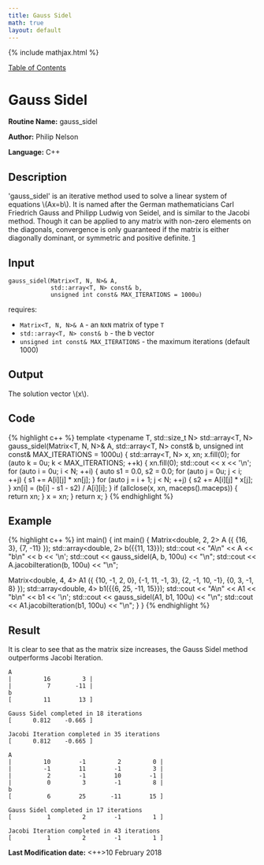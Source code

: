 ```yaml
---
title: Gauss Sidel
math: true
layout: default
---
```


{% include mathjax.html %}

<a href="https://philipnelson5.github.io/MATH5620/SoftwareManual"> Table of Contents </a>
# Gauss Sidel

**Routine Name:** gauss_sidel

**Author:** Philip Nelson

**Language:** C++

## Description

'gauss_sidel' is an iterative method used to solve a linear system of equations \\(Ax=b\\). It is named after the German mathematicians Carl Friedrich Gauss and Philipp Ludwig von Seidel, and is similar to the Jacobi method. Though it can be applied to any matrix with non-zero elements on the diagonals, convergence is only guaranteed if the matrix is either diagonally dominant, or symmetric and positive definite. [1](https://en.wikipedia.org/wiki/Gauss–Seidel_method)

## Input

```
gauss_sidel(Matrix<T, N, N>& A,
            std::array<T, N> const& b,
            unsigned int const& MAX_ITERATIONS = 1000u)
```
requires:

* `Matrix<T, N, N>& A` - an `N`x`N` matrix of type `T`
* `std::array<T, N> const& b` - the b vector
* `unsigned int const& MAX_ITERATIONS` - the maximum iterations (default 1000)

## Output

The solution vector \\(x\\).

## Code
{% highlight c++ %}
template <typename T, std::size_t N>
std::array<T, N> gauss_sidel(Matrix<T, N, N>& A,
                             std::array<T, N> const& b,
                             unsigned int const& MAX_ITERATIONS = 1000u)
{
  std::array<T, N> x, xn;
  x.fill(0);
  for (auto k = 0u; k < MAX_ITERATIONS; ++k)
  {
    xn.fill(0);
    std::cout << x << '\n';
    for (auto i = 0u; i < N; ++i)
    {
      auto s1 = 0.0, s2 = 0.0;
      for (auto j = 0u; j < i; ++j)
      {
        s1 += A[i][j] * xn[j];
      }
      for (auto j = i + 1; j < N; ++j)
      {
        s2 += A[i][j] * x[j];
      }
      xn[i] = (b[i] - s1 - s2) / A[i][i];
    }
    if (allclose(x, xn, maceps<T>().maceps))
    {
      return xn;
    }
    x = xn;
  }
  return x;
}
{% endhighlight %}

## Example
{% highlight c++ %}
int main()
{
int main()
{
  Matrix<double, 2, 2> A ({
      {16, 3},
      {7, -11}
      });
  std::array<double, 2> b({{11, 13}});
  std::cout << "A\n" << A << "b\n" << b << '\n';
  std::cout << gauss_sidel(A, b, 100u) << "\n";
  std::cout << A.jacobiIteration(b, 100u) << "\n";

  Matrix<double, 4, 4> A1 ({
      {10, -1, 2, 0},
      {-1, 11, -1, 3},
      {2, -1, 10, -1},
      {0, 3, -1, 8}
      });
  std::array<double, 4> b1({{6, 25, -11, 15}});
  std::cout << "A\n" << A1 << "b\n" << b1 << '\n';
  std::cout << gauss_sidel(A1, b1, 100u) << "\n";
  std::cout << A1.jacobiIteration(b1, 100u) << "\n";
}
}
{% endhighlight %}

## Result
It is clear to see that as the matrix size increases, the Gauss Sidel method outperforms Jacobi Iteration.
```
A
|         16         3 |
|          7       -11 |
b
[         11        13 ]

Gauss Sidel completed in 18 iterations
[      0.812    -0.665 ]

Jacobi Iteration completed in 35 iterations
[      0.812    -0.665 ]

A
|         10        -1         2         0 |
|         -1        11        -1         3 |
|          2        -1        10        -1 |
|          0         3        -1         8 |
b
[          6        25       -11        15 ]

Gauss Sidel completed in 17 iterations
[          1         2        -1         1 ]

Jacobi Iteration completed in 43 iterations
[          1         2        -1         1 ]
```

**Last Modification date:** <++>10 February 2018
